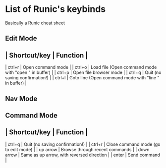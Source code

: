 # List of Runic's keybinds
Basically a Runic cheat sheet

## Edit Mode
| Shortcut/key | Function                       |
-------------------------------------------------
| ctrl+r       | Open command mode              |
| ctrl+o       | Load file (Open command mode with "open " in buffer) |
| ctrl+p       | Open file browser mode         |
| ctrl+q       | Quit (no saving confirmation!) |
| ctrl+l       | Goto line (Open command mode with "line " in buffer) |

## Nav Mode

## Command Mode
| Shortcut/key | Function                       |
-------------------------------------------------
| ctrl+q       | Quit (no saving confirmation!) |
| ctrl+r       | Close command mode (go to edit mode) |
| up arrow     | Browse through recent commands |
| down arrow   | Same as up arrow, with reversed direction |
| enter        | Send command                   |
